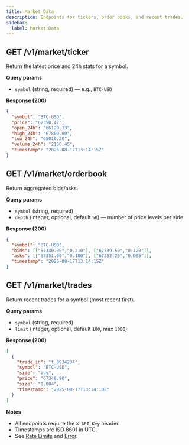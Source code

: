 ```yaml
---
title: Market Data
description: Endpoints for tickers, order books, and recent trades.
sidebar:
  label: Market Data
---
```


## GET /v1/market/ticker
Return the latest price and 24h stats for a symbol.

**Query params**
- `symbol` (string, required) — e.g., `BTC-USD`

**Response (200)**
```json
{
  "symbol": "BTC-USD",
  "price": "67350.42",
  "open_24h": "66120.13",
  "high_24h": "67800.00",
  "low_24h": "65010.20",
  "volume_24h": "2150.45",
  "timestamp": "2025-08-17T13:14:15Z"
}
```

## GET /v1/market/orderbook
Return aggregated bids/asks.

**Query params**
- `symbol` (string, required)
- `depth` (integer, optional, default `50`) — number of price levels per side

**Response (200)**
```json
{
  "symbol": "BTC-USD",
  "bids": [["67340.00","0.210"], ["67339.50","0.120"]],
  "asks": [["67351.00","0.180"], ["67352.25","0.095"]],
  "timestamp": "2025-08-17T13:14:15Z"
}
```

## GET /v1/market/trades
Return recent trades for a symbol (most recent first).

**Query params**
- `symbol` (string, required)
- `limit` (integer, optional, default `100`, max `1000`)

**Response (200)**
```json
[
  {
    "trade_id": "t_8934234",
    "symbol": "BTC-USD",
    "side": "buy",
    "price": "67348.90",
    "size": "0.004",
    "timestamp": "2025-08-17T13:14:10Z"
  }
]
```

**Notes**
- All endpoints require the `X-API-Key` header.
- Timestamps are ISO 8601 in UTC.
- See [Rate Limits](/concepts/rate-limits/) and [Error](/concepts/errors).
